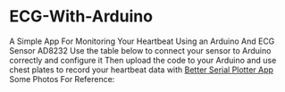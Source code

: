 # ECG-With-Arduino
A Simple App For Monitoring Your Heartbeat Using an Arduino And ECG Sensor AD8232
Use the table below to connect your sensor to Arduino correctly and configure it
Then upload the code to your Arduino and use chest plates to record your heartbeat data with [Better Serial Plotter App](https://github.com/nathandunk/BetterSerialPlotter/releases)
Some Photos For Reference:
